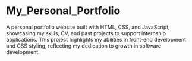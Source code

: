 # My_Personal_Portfolio
 A personal portfolio website built with HTML, CSS, and JavaScript, showcasing my skills, CV, and past projects to support internship applications. This project highlights my abilities in front-end development and CSS styling, reflecting my dedication to growth in software development.

